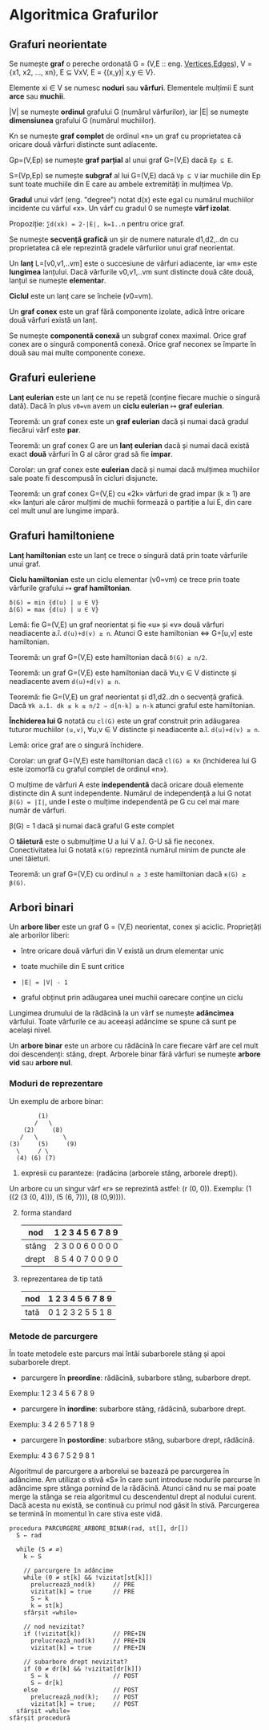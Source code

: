 Algoritmica Grafurilor
======================


Grafuri neorientate
-------------------

Se numește **graf** o pereche ordonată G = (V,E :: eng. [Vertices,Edges][1]), V = {x1, x2, ..., xn}, E ⊆ VxV, E = {(x,y)| x,y ∈ V}.

[1]: http://en.wikipedia.org/wiki/Graph_(mathematics)

Elemente xi ∈ V se numesc **noduri** sau **vârfuri**.
Elementele mulțimii E sunt **arce** sau **muchii**.

|V| se numește **ordinul** grafului G (numărul vârfurilor), iar |E| se numește **dimensiunea** grafului G (numărul muchiilor).

Kn se numește **graf complet** de ordinul «n» un graf cu proprietatea că oricare două vârfuri distincte sunt adiacente.

Gp=(V,Ep) se numește **graf parțial** al unui graf G=(V,E) dacă `Ep ⊆ E`.

S=(Vp,Ep) se numește **subgraf** al lui G=(V,E) dacă `Vp ⊆ V` iar muchiile din Ep sunt toate muchiile din E care au ambele extremități în mulțimea Vp.

**Gradul** unui vârf (eng. "degree") notat d(x) este egal cu numărul muchiilor incidente cu vârful «x». Un vârf cu gradul 0 se numește **vârf izolat**.

Propoziție: `∑d(xk) = 2·|E|, k=1..n` pentru orice graf.

Se numește **secvență grafică** un șir de numere naturale d1,d2,..dn cu proprietatea că ele reprezintă gradele vârfurilor unui graf neorientat.

Un **lanț** L=[v0,v1,..vm] este o succesiune de vârfuri adiacente, iar «m» este **lungimea** lanțului. Dacă vârfurile v0,v1,..vm sunt distincte două câte două, lanțul se numește **elementar**.

**Ciclul** este un lanț care se încheie (v0=vm).

Un **graf conex** este un graf fără componente izolate, adică între oricare două vârfuri există un lanț.

Se numește **componentă conexă** un subgraf conex maximal. Orice graf conex are o singură componentă conexă. Orice graf neconex se împarte în două sau mai multe componente conexe.


Grafuri euleriene
-----------------

**Lanț eulerian** este un lanț ce nu se repetă (conține fiecare muchie o singură dată). Dacă în plus `v0=vm` avem un **ciclu eulerian** ↦ **graf eulerian**.

Teoremă: un graf conex este un **graf eulerian** dacă și numai dacă gradul fiecărui vârf este **par**.

Teoremă: un graf conex G are un **lanț eulerian** dacă și numai dacă există exact **două** vârfuri în G al căror grad să fie **impar**.

Corolar: un graf conex este **eulerian** dacă și numai dacă mulțimea muchiilor sale poate fi descompusă în cicluri disjuncte.

Teoremă: un graf conex G=(V,E) cu «2k» vârfuri de grad impar (k ≥ 1) are «k» lanțuri ale căror mulțimi de muchii formează o partiție a lui E, din care cel mult unul are lungime impară.


Grafuri hamiltoniene
--------------------

**Lanț hamiltonian** este un lanț ce trece o singură dată prin toate vârfurile unui graf.

**Ciclu hamiltonian** este un ciclu elementar (v0=vm) ce trece prin toate vârfurile grafului ↦ **graf hamiltonian**.

    δ(G) = min {d(u) | u ∈ V}
    Δ(G) = max {d(u) | u ∈ V}

Lemă: fie G=(V,E) un graf neorientat și fie «u» și «v» două vârfuri neadiacente a.î. `d(u)+d(v) ≥ n`. Atunci G este hamiltonian ⇔ G+[u,v] este hamiltonian.

Teoremă: un graf G=(V,E) este hamiltonian dacă `δ(G) ≥ n/2`.

Teoremă: un graf G=(V,E) este hamiltonian dacă ∀u,v ∈ V distincte și neadiacente avem `d(u)+d(v) ≥ n`.

Teoremă: fie G=(V,E) un graf neorientat și d1,d2..dn o secvență grafică. Dacă `∀k a.î. dk ≤ k ≤ n/2 ⇒ d[n-k] ≥ n-k` atunci graful este hamiltonian.

**Închiderea lui G** notată cu `cl(G)` este un graf construit prin adăugarea tuturor muchiilor `(u,v)`, ∀u,v ∈ V distincte și neadiacente a.î. `d(u)+d(v) ≥ n`.

Lemă: orice graf are o singură închidere.

Corolar: un graf G=(V,E) este hamiltonian dacă `cl(G) ≅ Kn` (închiderea lui G este izomorfă cu graful complet de ordinul «n»).

O mulțime de vârfuri A este **independentă** dacă oricare două elemente distincte din A sunt independente. Numărul de independență a lui G notat `β(G) = |I|`, unde I este o mulțime independentă pe G cu cel mai mare număr de vârfuri.

   β(G) = 1 dacă și numai dacă graful G este complet

O **tăietură** este o submulțime U a lui V a.î. G-U să fie neconex. Conectivitatea lui G notată `κ(G)` reprezintă numărul minim de puncte ale unei tăieturi.

Teoremă: un graf G=(V,E) cu ordinul `n ≥ 3` este hamiltonian dacă `κ(G) ≥ β(G)`.


Arbori binari
-------------

Un **arbore liber** este un graf G = (V,E) neorientat, conex și aciclic.
Propriețăți ale arborilor liberi:

* între oricare două vârfuri din V există un drum elementar unic

* toate muchiile din E sunt critice

* `|E| = |V| - 1`

* graful obținut prin adăugarea unei muchii oarecare conține un ciclu

Lungimea drumului de la rădăcină la un vârf se numește **adâncimea** vârfului.
Toate vârfurile ce au aceeași adâncime se spune că sunt pe același nivel.

Un **arbore binar** este un arbore cu rădăcină în care fiecare vârf are cel mult doi descendenți: stâng, drept.
Arborele binar fără vârfuri se numește **arbore vid** sau **arbore nul**.

### Moduri de reprezentare

Un exemplu de arbore binar:

            (1)
           /   \
        (2)     (8)
       /   \       \
    (3)     (5)     (9)
      \     / \
      (4) (6) (7)

1) expresii cu paranteze: (radăcina (arborele stâng, arborele drept)).

Un arbore cu un singur vârf «r» se reprezintă astfel: (r (0, 0)).
Exemplu: (1 ((2 (3 (0, 4))), (5 (6, 7))), (8 (0,9)))).

2) forma standard

      nod | 1 2 3 4 5 6 7 8 9
    ------|------------------
    stâng | 2 3 0 0 6 0 0 0 0
    drept | 8 5 4 0 7 0 0 9 0

3) reprezentarea de tip tată

     nod | 1 2 3 4 5 6 7 8 9
    -----|------------------
    tată | 0 1 2 3 2 5 5 1 8

### Metode de parcurgere

În toate metodele este parcurs mai întâi subarborele stâng și apoi subarborele drept.

* parcurgere în **preordine**: rădăcină, subarbore stâng, subarbore drept.

Exemplu: 1 2 3 4 5 6 7 8 9

* parcurgere în **inordine**: subarbore stâng, rădăcină, subarbore drept.

Exemplu: 3 4 2 6 5 7 1 8 9

* parcurgere în **postordine**: subarbore stâng, subarbore drept, rădăcină.

Exemplu: 4 3 6 7 5 2 9 8 1

Algoritmul de parcurgere a arborelui se bazează pe parcurgerea în adâncime.
Am utilizat o stivă «S» în care sunt introduse nodurile parcurse în adâncime spre stânga pornind de la rădăcină. Atunci când nu se mai poate merge la stânga se reia algoritmul cu descendentul drept al nodului curent. Dacă acesta nu există, se continuă cu primul nod găsit în stivă.
Parcurgerea se termină în momentul în care stiva este vidă.

    procedura PARCURGERE_ARBORE_BINAR(rad, st[], dr[])
      S ← rad
      
      while (S ≠ ∅)
        k ← S
        
        // parcurgere în adâncime
        while (0 ≠ st[k] && !vizitat[st[k]])
          prelucrează_nod(k)     // PRE
          vizitat[k] = true      // PRE
          S ← k
          k = st[k]
        sfârșit «while»
        
        // nod nevizitat?
        if (!vizitat[k])         // PRE+IN
          prelucrează_nod(k)     // PRE+IN
          vizitat[k] = true      // PRE+IN
        
        // subarbore drept nevizitat?
        if (0 ≠ dr[k] && !vizitat[dr[k]])
          S ← k                  // POST
          S ← dr[k]
        else                     // POST
          prelucrează_nod(k);    // POST
          vizitat[k] = true;     // POST
      sfârșit «while»
    sfârșit procedură
